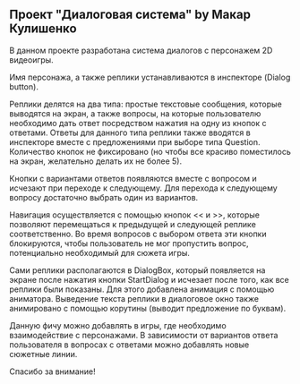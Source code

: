 ## Проект "Диалоговая система" by Макар Кулишенко

В данном проекте разработана система диалогов с персонажем 2D видеоигры. 

Имя персонажа, а также реплики устанавливаются в инспекторе (Dialog button). 

Реплики делятся на два типа: простые текстовые сообщения, которые выводятся на экран, а также вопросы, на которые пользователю необходимо дать ответ посредством нажатия на одну из кнопок с ответами. Ответы для данного типа реплики также вводятся в инспекторе вместе с предложениями при выборе типа Question. Количество кнопок не фиксировано (но чтобы все красиво поместилось на экран, желательно делать их не более 5). 

Кнопки с вариантами ответов появляются вместе с вопросом и исчезают при переходе к следующему. Для перехода к следующему вопросу достаточно выбрать один из вариантов.

Навигация осуществляется с помощью кнопок << и >>, которые позволяют перемещаться к предыдущей и следующей реплике соответственно. Во время вопросов с выбором ответа эти кнопки блокируются, чтобы пользователь не мог пропустить вопрос, потенциально необходимый для сюжета игры.

Сами реплики располагаются в DialogBox, который появляется на экране после нажатия кнопки StartDialog и исчезает после того, как все реплики были показаны. Для этого добавлена анимация с помощью аниматора. Выведение текста реплики в диалоговое окно также анимировано с помощью корутины (выводит предложение по буквам).

Данную фичу можно добавлять в игры, где необходимо взаимодействие с персонажами. В зависимости от вариантов ответа пользователя в вопросах с ответами можно добавлять новые сюжетные линии.

Спасибо за внимание!